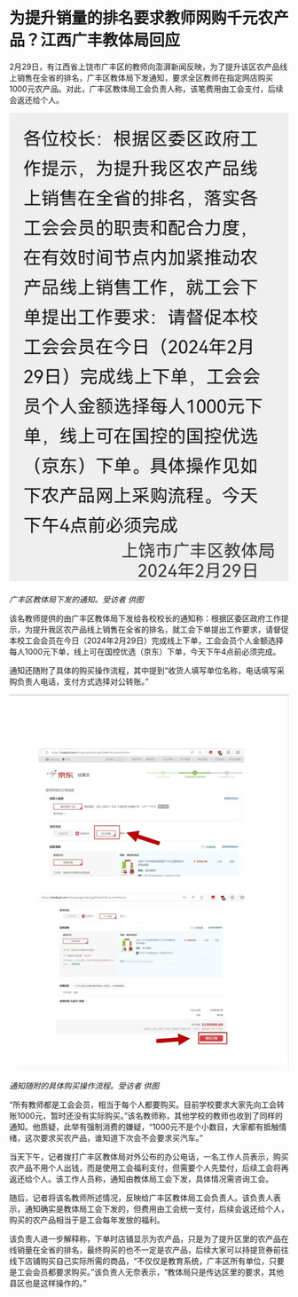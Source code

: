 # 为提升销量的排名要求教师网购千元农产品？江西广丰教体局回应

2月29日，有江西省上饶市广丰区的教师向澎湃新闻反映，为了提升该区农产品线上销售在全省的排名，广丰区教体局下发通知，要求全区教师在指定网店购买1000元农产品。对此，广丰区教体局工会负责人称，该笔费用由工会支付，后续会返还给个人。

![bafa74c42cff0478397c6c1518a3070a.jpg](https://raw.githubusercontent.com/qqhsx/qqnews_image/main/2024/02/29/为提升销量的排名要求教师网购千元农产品？江西广丰教体局回应/bafa74c42cff0478397c6c1518a3070a.jpg)

_广丰区教体局下发的通知。受访者 供图_

该名教师提供的由广丰区教体局下发给各校校长的通知称：根据区委区政府工作提示，为提升我区农产品线上销售在全省的排名，就工会下单提出工作要求，请督促本校工会会员在今日（2024年2月29日）完成线上下单，工会会员个人金额选择每人1000元下单，线上可在国控优选（京东）下单，今天下午4点前必须完成。

通知还随附了具体的购买操作流程，其中提到“收货人填写单位名称，电话填写采购负责人电话，支付方式选择对公转账。”

![d23d42ca771c4c62ed40e92b0ff49fe8.jpg](https://raw.githubusercontent.com/qqhsx/qqnews_image/main/2024/02/29/为提升销量的排名要求教师网购千元农产品？江西广丰教体局回应/d23d42ca771c4c62ed40e92b0ff49fe8.jpg)

_通知随附的具体购买操作流程。受访者 供图_

“所有教师都是工会会员，相当于每个人都要购买。目前学校要求大家先向工会转账1000元，暂时还没有实际购买。”该名教师称，其他学校的教师也收到了同样的通知。他质疑，此举有强制消费的嫌疑，“1000元不是个小数目，大家都有抵触情绪，这次要求买农产品，谁知道下次会不会要求买汽车。”

当天下午，记者拨打广丰区教体局对外公布的办公电话，一名工作人员表示，购买农产品不用个人出钱，而是使用工会福利支付，但需要个人先垫付，后续工会将再返还给个人。该工作人员称，通知由教体局工会下发，具体情况需咨询工会。

随后，记者将该名教师所述情况，反映给广丰区教体局工会负责人。该负责人表示，通知确实是教体局工会下发的，但费用由工会统一支付，后续会返还给个人，购买的农产品相当于是工会每年发放的福利。

该负责人进一步解释称，下单时店铺显示为农产品，只是为了提升区里的农产品在线销量在全省的排名，最终购买的也不一定是农产品，后续大家可以持提货券前往线下店铺购买自己实际所需的商品，“不仅仅是教育系统，广丰区所有单位，只要是工会会员都要求购买。”该负责人无奈表示，“教体局只是传达区里的要求，其他县区也是这样操作的。”

